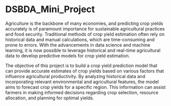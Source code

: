 # DSBDA_Mini_Project

Agriculture is the backbone of many economies, and predicting crop yields accurately is of paramount importance for sustainable agricultural practices and food security. Traditional methods of crop yield estimation often rely on historical data and manual calculations, which are time-consuming and prone to errors. With the advancements in data science and machine learning, it is now possible to leverage historical and real-time agricultural data to develop predictive models for crop yield estimation.

The objective of this project is to build a crop yield prediction model that can provide accurate estimates of crop yields based on various factors that influence agricultural productivity. By analyzing historical data and incorporating relevant environmental and agricultural features, the model aims to forecast crop yields for a specific region. This information can assist farmers in making informed decisions regarding crop selection, resource allocation, and planning for optimal yields.

